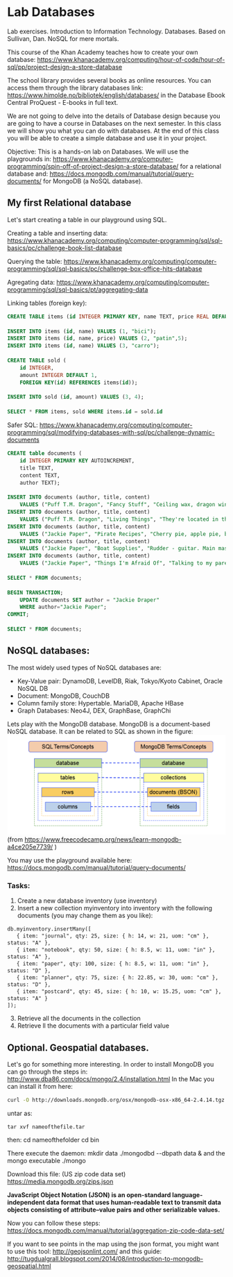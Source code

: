 # Lab Databases
Lab exercises. Introduction to Information Technology. Databases. Based on Sullivan, Dan. NoSQL for mere mortals. 

This course of the Khan Academy teaches how to create your own database:
https://www.khanacademy.org/computing/hour-of-code/hour-of-sql/pp/project-design-a-store-database

The school library provides several books as online resources. You can access them through the library databases link: https://www.himolde.no/bibliotek/english/databases/ in the Database Ebook Central ProQuest - E-books in full text. 

We are not going to delve into the details of Database design because you are going to have a course in Databases on the next semester. In this class we will show you what you can do with databases. At the end of this class you will be able to create a simple database and use it in your project.

Objective: This is a hands-on lab on Databases. We will use the playgrounds in:
https://www.khanacademy.org/computer-programming/spin-off-of-project-design-a-store-database/
for a relational database and:
https://docs.mongodb.com/manual/tutorial/query-documents/
for MongoDB (a NoSQL database).

## My first Relational database
Let's start creating a table in our playground using SQL.

Creating a table and inserting data:
https://www.khanacademy.org/computing/computer-programming/sql/sql-basics/pc/challenge-book-list-database

Querying the table:
https://www.khanacademy.org/computing/computer-programming/sql/sql-basics/pc/challenge-box-office-hits-database

Agregating data:
https://www.khanacademy.org/computing/computer-programming/sql/sql-basics/pt/aggregating-data

Linking tables (foreign key):
```sql
CREATE TABLE items (id INTEGER PRIMARY KEY, name TEXT, price REAL DEFAULT 10);

INSERT INTO items (id, name) VALUES (1, "bici");
INSERT INTO items (id, name, price) VALUES (2, "patin",5);
INSERT INTO items (id, name) VALUES (3, "carro");

CREATE TABLE sold (
    id INTEGER,
    amount INTEGER DEFAULT 1,
    FOREIGN KEY(id) REFERENCES items(id));

INSERT INTO sold (id, amount) VALUES (3, 4);

SELECT * FROM items, sold WHERE items.id = sold.id
```

Safer SQL:
https://www.khanacademy.org/computing/computer-programming/sql/modifying-databases-with-sql/pc/challenge-dynamic-documents
```sql
CREATE table documents (
    id INTEGER PRIMARY KEY AUTOINCREMENT,
    title TEXT,
    content TEXT,
    author TEXT);
    
INSERT INTO documents (author, title, content)
    VALUES ("Puff T.M. Dragon", "Fancy Stuff", "Ceiling wax, dragon wings, etc.");
INSERT INTO documents (author, title, content)
    VALUES ("Puff T.M. Dragon", "Living Things", "They're located in the left ear, you know.");
INSERT INTO documents (author, title, content)
    VALUES ("Jackie Paper", "Pirate Recipes", "Cherry pie, apple pie, blueberry pie.");
INSERT INTO documents (author, title, content)
    VALUES ("Jackie Paper", "Boat Supplies", "Rudder - guitar. Main mast - bed post.");
INSERT INTO documents (author, title, content)
    VALUES ("Jackie Paper", "Things I'm Afraid Of", "Talking to my parents, the sea, giant pirates, heights.");

SELECT * FROM documents;

BEGIN TRANSACTION;
    UPDATE documents SET author = "Jackie Draper"
    WHERE author="Jackie Paper";
COMMIT;

SELECT * FROM documents;
```

## NoSQL databases:
The most widely used types of NoSQL databases are:
- Key-Value pair: DynamoDB, LevelDB, Riak, Tokyo/Kyoto Cabinet, Oracle NoSQL DB
- Document: MongoDB, CouchDB
- Column family store: Hypertable. MariaDB, Apache HBase
- Graph Databases: Neo4J, DEX, GraphBase, GraphChi

Lets play with the MongoDB database. MongoDB is a document-based NoSQL database. It can be related to SQL as shown in the figure:
![Comparing SQL and MongoDB Terms](./mongoDBcompared.png) (from https://www.freecodecamp.org/news/learn-mongodb-a4ce205e7739/
)

You may use the playground available here:
https://docs.mongodb.com/manual/tutorial/query-documents/

### Tasks:
1. Create a new database inventory (use inventory)
2. Insert a new collection myinventory into inventory with the following documents (you may change them as you like):
```mongodb
db.myinventory.insertMany([
   { item: "journal", qty: 25, size: { h: 14, w: 21, uom: "cm" }, status: "A" },
   { item: "notebook", qty: 50, size: { h: 8.5, w: 11, uom: "in" }, status: "A" },
   { item: "paper", qty: 100, size: { h: 8.5, w: 11, uom: "in" }, status: "D" },
   { item: "planner", qty: 75, size: { h: 22.85, w: 30, uom: "cm" }, status: "D" },
   { item: "postcard", qty: 45, size: { h: 10, w: 15.25, uom: "cm" }, status: "A" }
]);
```
3. Retrieve all the documents in the collection
4. Retrieve ll the documents with a particular field value

## Optional. Geospatial databases.

Let's go for something more interesting. In order to install MongoDB you can go through the steps in:
http://www.dba86.com/docs/mongo/2.4/installation.html
In the Mac you can install it from here:
```bash
curl -O http://downloads.mongodb.org/osx/mongodb-osx-x86_64-2.4.14.tgz
```

untar as:

```
tar xvf nameofthefile.tar
```

then: 
cd nameofthefolder
cd bin

There execute the daemon:
mkdir data
./mongodbd --dbpath data & 
and the mongo executable
./mongo

Download this file: (US zip code data set)
https://media.mongodb.org/zips.json

**JavaScript Object Notation (JSON) is an open-standard language-independent data format that uses human-readable text to transmit data objects consisting of attribute–value pairs and other serializable values.**

Now you can follow these steps: https://docs.mongodb.com/manual/tutorial/aggregation-zip-code-data-set/

<!--https://dduril.github.io/ucscx-data-analytics/nosql-databases/lab-3b.html-->

If you want to see points in the map using the json format, you might want to use this tool: http://geojsonlint.com/
and this guide:
http://tugdualgrall.blogspot.com/2014/08/introduction-to-mongodb-geospatial.html

<!--### Key-Value pair databases
Introduction to the technology: explain the data model (what makes all the systems in the class similar)-->
<!--Gives an assessment of the types of workloads for which it is and is not well-suited.-->
<!--Compares several of the specific products in the class, contrasting the things that are different between systems.-->

<!--MongoDB Atlas https://www.youtube.com/watch?v=leNNivaQbDY
https://docs.mongodb.com/manual/faq/fundamentals/#how-do-i-create-a-database-and-a-collection
Design a database-->

